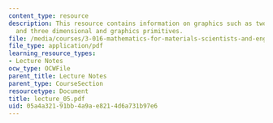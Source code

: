 ```yaml
---
content_type: resource
description: This resource contains information on graphics such as two dimensional
  and three dimensional and graphics primitives.
file: /media/courses/3-016-mathematics-for-materials-scientists-and-engineers-fall-2005/05a4a32191bb4a9ae8214d6a731b97e6_lecture_05.pdf
file_type: application/pdf
learning_resource_types:
- Lecture Notes
ocw_type: OCWFile
parent_title: Lecture Notes
parent_type: CourseSection
resourcetype: Document
title: lecture_05.pdf
uid: 05a4a321-91bb-4a9a-e821-4d6a731b97e6
---
```

